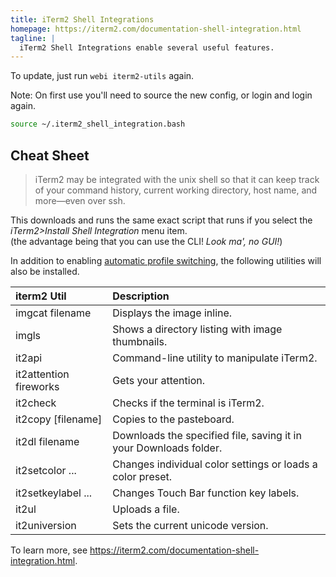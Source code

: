 ```yaml
---
title: iTerm2 Shell Integrations
homepage: https://iterm2.com/documentation-shell-integration.html
tagline: |
  iTerm2 Shell Integrations enable several useful features.
---
```


To update, just run `webi iterm2-utils` again.

Note: On first use you'll need to source the new config, or login and login
again.

```bash
source ~/.iterm2_shell_integration.bash
```

## Cheat Sheet

> iTerm2 may be integrated with the unix shell so that it can keep track of your
> command history, current working directory, host name, and more—even over ssh.

This downloads and runs the same exact script that runs if you select the
_iTerm2>Install Shell Integration_ menu item.\
(the advantage being that you can use the CLI! _Look ma', no GUI!_)

In addition to enabling [automatic profile switching](./iterm2), the following
utilities will also be installed.

| iterm2 Util            | Description                                                       |
| :--------------------- | :---------------------------------------------------------------- |
| imgcat filename        | Displays the image inline.                                        |
| imgls                  | Shows a directory listing with image thumbnails.                  |
| it2api                 | Command-line utility to manipulate iTerm2.                        |
| it2attention fireworks | Gets your attention.                                              |
| it2check               | Checks if the terminal is iTerm2.                                 |
| it2copy [filename]     | Copies to the pasteboard.                                         |
| it2dl filename         | Downloads the specified file, saving it in your Downloads folder. |
| it2setcolor ...        | Changes individual color settings or loads a color preset.        |
| it2setkeylabel ...     | Changes Touch Bar function key labels.                            |
| it2ul                  | Uploads a file.                                                   |
| it2universion          | Sets the current unicode version.                                 |

To learn more, see <https://iterm2.com/documentation-shell-integration.html>.
